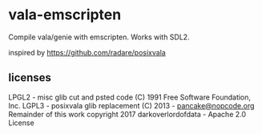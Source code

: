 # vala-emscripten

Compile vala/genie with emscripten. 
Works with SDL2. 

inspired by https://github.com/radare/posixvala 




## licenses

LPGL2 - misc glib cut and psted code (C) 1991 Free Software Foundation, Inc.
LGPL3 - posixvala glib replacement (C) 2013 - pancake@nopcode.org
Remainder of this work copyright 2017 darkoverlordofdata - Apache 2.0 License

